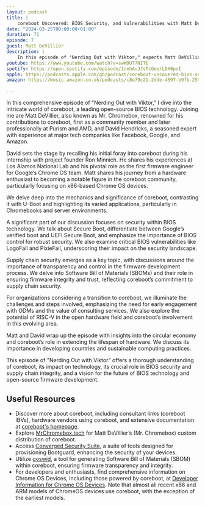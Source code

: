 ```yaml
---
layout: podcast
title: |
    coreboot Uncovered: BIOS Security, and Vulnerabilities with Matt DeVillier and David Hendricks
date: "2024-03-25T00:00:00+01:00"
duration: 71
episode: 7
guest: Matt DeVillier
description: |
    In this episode of "Nerding Out with Viktor," experts Matt DeVillier and David Hendricks dive into the world of coreboot, discussing its mechanics, security features, applications in Chromebooks and servers, and its role in supply chain security, while also exploring the future of open-source firmware and sustainable computing practices.
youtube: https://www.youtube.com/watch?v=swWDUT7NITE
spotify: https://open.spotify.com/episode/1nehAuJJsTcGeerLDX0poI
apple: https://podcasts.apple.com/gb/podcast/coreboot-uncovered-bios-security-supply-chain-and/id1722663295?i=1000650304147
amazon: https://music.amazon.co.uk/podcasts/c8e79c21-2dde-4597-b9fb-257ecbc2bf29/episodes/afaaf197-a43a-4315-8e2c-99dddc43d70e/nerding-out-with-viktor-coreboot-uncovered-bios-security-supply-chain-and-vulnerabilities-with-matt-devillier-and-david-hendricks

---
```


In this comprehensive episode of "Nerding Out with Viktor," I dive into the intricate world of coreboot, a leading open-source BIOS technology. Joining me are Matt DeVillier, also known as Mr. Chromebox, renowned for his contributions to coreboot, first as a community member and later professionally at Purism and AMD, and David Hendricks, a seasoned expert with experience at major tech companies like Facebook, Google, and Amazon.

David sets the stage by recalling his initial foray into coreboot during his internship with project founder Ron Minnich. He shares his experiences at Los Alamos National Lab and his pivotal role as the first firmware engineer for Google’s Chrome OS team. Matt shares his journey from a hardware enthusiast to becoming a notable figure in the coreboot community, particularly focusing on x86-based Chrome OS devices.

We delve deep into the mechanics and significance of coreboot, contrasting it with U-Boot and highlighting its varied applications, particularly in Chromebooks and server environments.

A significant part of our discussion focuses on security within BIOS technology. We talk about Secure Boot, differentiate between Google’s verified boot and UEFI Secure Boot, and emphasize the importance of BIOS control for robust security. We also examine critical BIOS vulnerabilities like LogoFail and PixieFail, underscoring their impact on the security landscape.

Supply chain security emerges as a key topic, with discussions around the importance of transparency and control in the firmware development process. We delve into Software Bill of Materials (SBOMs) and their role in ensuring firmware integrity and trust, reflecting coreboot’s commitment to supply chain security.

For organizations considering a transition to coreboot, we illuminate the challenges and steps involved, emphasizing the need for early engagement with ODMs and the value of consulting services. We also explore the potential of RISC-V in the open hardware field and coreboot’s involvement in this evolving area.

Matt and David wrap up the episode with insights into the circular economy and coreboot’s role in extending the lifespan of hardware. We discuss its importance in developing countries and sustainable computing practices.

This episode of "Nerding Out with Viktor" offers a thorough understanding of coreboot, its impact on technology, its crucial role in BIOS security and supply chain integrity, and a vision for the future of BIOS technology and open-source firmware development.

## Useful Resources

- Discover more about coreboot, including consultant links (coreboot IBVs), hardware vendors using coreboot, and extensive documentation at [coreboot's homepage](https://www.coreboot.org).
- Explore [MrChromebox.tech](https://mrchromebox.tech) for Matt DeVillier’s (Mr. Chromebox) custom distribution of coreboot.
- Access [Converged Security Suite](https://github.com/9elements/converged-security-suite), a suite of tools designed for provisioning Bootguard, enhancing the security of your devices.
- Utilize [goswid](https://github.com/9elements/goswid), a tool for generating Software Bill of Materials (SBOM) within coreboot, ensuring firmware transparency and integrity.
- For developers and enthusiasts, find comprehensive information on Chrome OS Devices, including those powered by coreboot, at [Developer Information for Chrome OS Devices](https://www.chromium.org/chromium-os/developer-information-for-chrome-os-devices). Note that almost all recent x86 and ARM models of ChromeOS devices use coreboot, with the exception of the earliest models.
